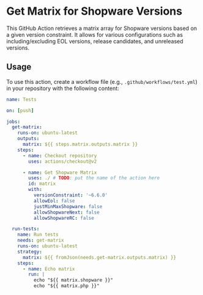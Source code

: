 # Get Matrix for Shopware Versions

This GitHub Action retrieves a matrix array for Shopware versions based on a given version constraint. It allows for various configurations such as including/excluding EOL versions, release candidates, and unreleased versions.

## Usage

To use this action, create a workflow file (e.g., `.github/workflows/test.yml`) in your repository with the following content:

```yaml
name: Tests

on: [push]

jobs:
  get-matrix:
    runs-on: ubuntu-latest
    outputs:
      matrix: ${{ steps.matrix.outputs.matrix }}
    steps:
      - name: Checkout repository
        uses: actions/checkout@v2

      - name: Get Shopware Matrix
        uses: ./ # TODO: put the name of the action here
        id: matrix
        with:
          versionConstraint: '~6.6.0'
          allowEol: false
          justMinMaxShopware: false
          allowShopwareNext: false
          allowShopwareRC: false

  run-tests:
    name: Run tests
    needs: get-matrix
    runs-on: ubuntu-latest
    strategy:
      matrix: ${{ fromJson(needs.get-matrix.outputs.matrix) }}
    steps:
      - name: Echo matrix
        run: |
          echo "${{ matrix.shopware }}"
          echo "${{ matrix.php }}"
```

